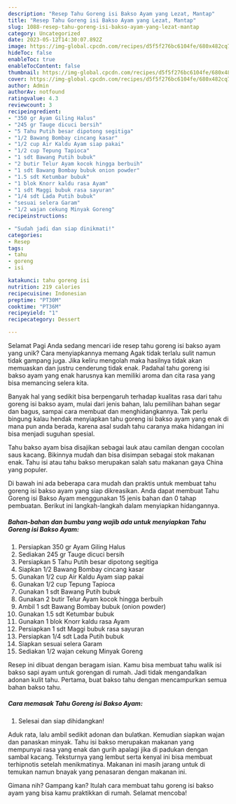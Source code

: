 ```yaml
---
description: "Resep Tahu Goreng isi Bakso Ayam yang Lezat, Mantap"
title: "Resep Tahu Goreng isi Bakso Ayam yang Lezat, Mantap"
slug: 1088-resep-tahu-goreng-isi-bakso-ayam-yang-lezat-mantap
category: Uncategorized
date: 2023-05-12T14:30:07.892Z
image: https://img-global.cpcdn.com/recipes/d5f5f276bc6104fe/680x482cq70/tahu-goreng-isi-bakso-ayam-foto-resep-utama.jpg
hideToc: false
enableToc: true
enableTocContent: false
thumbnail: https://img-global.cpcdn.com/recipes/d5f5f276bc6104fe/680x482cq70/tahu-goreng-isi-bakso-ayam-foto-resep-utama.jpg
cover: https://img-global.cpcdn.com/recipes/d5f5f276bc6104fe/680x482cq70/tahu-goreng-isi-bakso-ayam-foto-resep-utama.jpg
author: Admin
authorAv: notfound
ratingvalue: 4.3
reviewcount: 3
recipeingredient:
- "350 gr Ayam Giling Halus"
- "245 gr Tauge dicuci bersih"
- "5 Tahu Putih besar dipotong segitiga"
- "1/2 Bawang Bombay cincang kasar"
- "1/2 cup Air Kaldu Ayam siap pakai"
- "1/2 cup Tepung Tapioca"
- "1 sdt Bawang Putih bubuk"
- "2 butir Telur Ayam kocok hingga berbuih"
- "1 sdt Bawang Bombay bubuk onion powder"
- "1.5 sdt Ketumbar bubuk"
- "1 blok Knorr kaldu rasa Ayam"
- "1 sdt Maggi bubuk rasa sayuran"
- "1/4 sdt Lada Putih bubuk"
- "sesuai selera Garam"
- "1/2 wajan cekung Minyak Goreng"
recipeinstructions:

- "Sudah jadi dan siap dinikmati!"
categories:
- Resep
tags:
- tahu
- goreng
- isi

katakunci: tahu goreng isi 
nutrition: 219 calories
recipecuisine: Indonesian
preptime: "PT30M"
cooktime: "PT36M"
recipeyield: "1"
recipecategory: Dessert

---
```



Selamat Pagi Anda sedang mencari ide resep tahu goreng isi bakso ayam yang unik? Cara menyiapkannya memang Agak tidak terlalu sulit namun tidak gampang juga. Jika keliru mengolah maka hasilnya tidak akan memuaskan dan justru cenderung tidak enak. Padahal tahu goreng isi bakso ayam yang enak harusnya kan memiliki aroma dan cita rasa yang bisa memancing selera kita.


Banyak hal yang sedikit bisa berpengaruh terhadap kualitas rasa dari tahu goreng isi bakso ayam, mulai dari jenis bahan, lalu pemilihan bahan segar dan bagus, sampai cara membuat dan menghidangkannya. Tak perlu bingung kalau hendak menyiapkan tahu goreng isi bakso ayam yang enak di mana pun anda berada, karena asal sudah tahu caranya maka hidangan ini bisa menjadi suguhan spesial.

Tahu bakso ayam bisa disajikan sebagai lauk atau camilan dengan cocolan saus kacang. Bikinnya mudah dan bisa disimpan sebagai stok makanan enak. Tahu isi atau tahu bakso merupakan salah satu makanan gaya China yang populer.


Di bawah ini ada beberapa cara mudah dan praktis untuk membuat tahu goreng isi bakso ayam yang siap dikreasikan. Anda dapat membuat Tahu Goreng isi Bakso Ayam menggunakan 15 jenis bahan dan 0 tahap pembuatan. Berikut ini langkah-langkah dalam menyiapkan hidangannya.

<!--inarticleads1-->

##### Bahan-bahan dan bumbu yang wajib ada untuk menyiapkan Tahu Goreng isi Bakso Ayam:

1. Persiapkan 350 gr Ayam Giling Halus
1. Sediakan 245 gr Tauge dicuci bersih
1. Persiapkan 5 Tahu Putih besar dipotong segitiga
1. Siapkan 1/2 Bawang Bombay cincang kasar
1. Gunakan 1/2 cup Air Kaldu Ayam siap pakai
1. Gunakan 1/2 cup Tepung Tapioca
1. Gunakan 1 sdt Bawang Putih bubuk
1. Gunakan 2 butir Telur Ayam kocok hingga berbuih
1. Ambil 1 sdt Bawang Bombay bubuk (onion powder)
1. Gunakan 1.5 sdt Ketumbar bubuk
1. Gunakan 1 blok Knorr kaldu rasa Ayam
1. Persiapkan 1 sdt Maggi bubuk rasa sayuran
1. Persiapkan 1/4 sdt Lada Putih bubuk
1. Siapkan sesuai selera Garam
1. Sediakan 1/2 wajan cekung Minyak Goreng


Resep ini dibuat dengan beragam isian. Kamu bisa membuat tahu walik isi bakso sapi ayam untuk gorengan di rumah. Jadi tidak mengandalkan adonan kulit tahu. Pertama, buat bakso tahu dengan mencampurkan semua bahan bakso tahu. 

<!--inarticleads2-->

##### Cara memasak Tahu Goreng isi Bakso Ayam:


1. Selesai dan siap dihidangkan!

Aduk rata, lalu ambil sedikit adonan dan bulatkan. Kemudian siapkan wajan dan panaskan minyak. Tahu isi bakso merupakan makanan yang mempunyai rasa yang enak dan gurih apalagi jika di padukan dengan sambal kacang. Teksturnya yang lembut serta kenyal ini bisa membuat terhipnotis setelah menikmatinya. Makanan ini masih jarang untuk di temukan namun bnayak yang penasaran dengan makanan ini. 

Gimana nih? Gampang kan? Itulah cara membuat tahu goreng isi bakso ayam yang bisa kamu praktikkan di rumah. Selamat mencoba!
